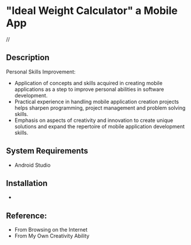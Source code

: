 # "Ideal Weight Calculator" a Mobile App
//

## Description
Personal Skills Improvement:
- Application of concepts and skills acquired in creating mobile applications as a step to improve personal abilities in software development.
- Practical experience in handling mobile application creation projects helps sharpen programming, project management and problem solving skills.
- Emphasis on aspects of creativity and innovation to create unique solutions and expand the repertoire of mobile application development skills.

## System Requirements
- Android Studio

## Installation
- 

## Reference:
- From Browsing on the Internet
- From My Own Creativity Ability



